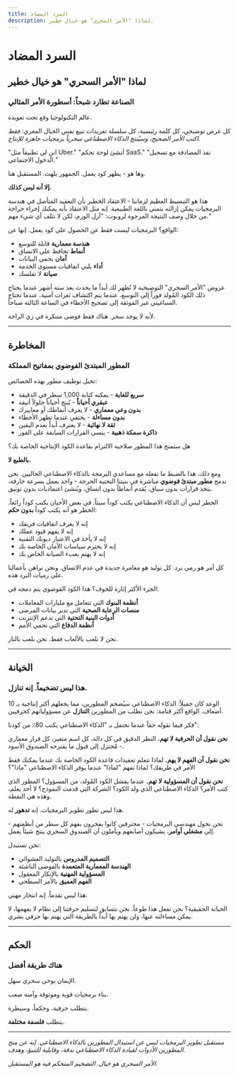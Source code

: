 ```yaml
---
title: السرد المضاد
description: لماذا "الأمر السحري" هو خيال خطير.
---
```


# السرد المضاد

## لماذا "الأمر السحري" هو خيال خطير

### الصناعة تطارد شبحاً: أسطورة الأمر المثالي

عالم التكنولوجيا وقع تحت تعويذة.

كل عرض توضيحي، كل كلمة رئيسية، كل سلسلة تغريدات تبيع نفس الخيال المغري: _فقط اكتب الأمر الصحيح، وسيُنتج الذكاء الاصطناعي سحرياً برمجيات جاهزة للإنتاج._

"ابنِ لي تطبيقاً مثل Uber."
"أنشئ لوحة تحكم SaaS."
"نفذ المصادقة مع تسجيل الدخول الاجتماعي."

وها هو - يظهر كود يعمل. الجمهور يلهث. المستقبل هنا.

**إلا أنه ليس كذلك.**

هذا هو التبسيط العظيم لزماننا - الاعتقاد الخطير بأن التعقيد المتأصل في هندسة البرمجيات يمكن إزالته بتمني باللغة الطبيعية. إنه مثل الاعتقاد بأنه يمكنك إجراء جراحة من خلال وصف النتيجة المرجوة لروبوت: "أزل الورم، لكن لا تتلف أي شيء مهم."

الواقع؟ البرمجيات ليست فقط عن الحصول على كود يعمل. إنها عن:

- **هندسة معمارية** قابلة للتوسع
- **أنماط** تحافظ على الاتساق
- **أمان** يحمي البيانات
- **أداء** يلبي اتفاقيات مستوى الخدمة
- **صيانة** لا تفلسك

عروض "الأمر السحري" التوضيحية لا تُظهر لك أبداً ما يحدث بعد ستة أشهر عندما يحتاج ذلك الكود المُولد فوراً إلى التوسع، عندما يتم اكتشاف ثغرات أمنية، عندما تحتاج السباغيتي غير الموثقة إلى تصحيح الأخطاء في الساعة الثالثة صباحاً.

لأنه لا يوجد سحر. هناك فقط فوضى متنكرة في زي الراحة.

---

## المخاطرة

### المطور المبتدئ الفوضوي بمفاتيح المملكة

تخيل توظيف مطور بهذه الخصائص:

- **سريع للغاية** - يمكنه كتابة 1,000 سطر في الدقيقة
- **عبقري أحياناً** - يُنتج أحياناً حلولاً أنيقة
- **بدون وعي معماري** - لا يعرف أنماطك أو معاييرك
- **بدون مساءلة** - يختفي عندما تظهر الأخطاء
- **ثقة لا نهائية** - لا يعترف أبداً بعدم اليقين
- **ذاكرة سمكة ذهبية** - ينسى القرارات السابقة على الفور

هل ستمنح هذا المطور صلاحية الالتزام بقاعدة الكود الإنتاجية الخاصة بك؟

**بالطبع لا.**

ومع ذلك، هذا بالضبط ما نفعله مع مساعدي البرمجة بالذكاء الاصطناعي الحاليين. نحن ندمج **مطور مبتدئ فوضوي** مباشرة في بنيتنا التحتية الحرجة - واحد يعمل بسرعة خارقة، يتخذ قرارات بدون سياق، يُقدم أنماطاً بدون اتساق، ويُنشئ اعتماديات بدون توثيق.

الخطر ليس أن الذكاء الاصطناعي يكتب كوداً سيئاً. في بعض الأحيان يكتب كوداً رائعاً. الخطر هو أنه يكتب كوداً **بدون حكم**:

- إنه لا يعرف اتفاقيات فريقك
- إنه لا يفهم قيود عملك
- إنه لا يأخذ في الاعتبار ديونك التقنية
- إنه لا يحترم سياسات الأمان الخاصة بك
- إنه لا يهتم بعبء الصيانة الخاص بك

كل أمر هو رمي نرد. كل توليد هو مغامرة جديدة في عدم الاتساق. ونحن نراهن بأعمالنا على رميات النرد هذه.

الجزء الأكثر إثارة للخوف؟ هذا الكود الفوضوي يتم دمجه في:

- **أنظمة البنوك** التي تتعامل مع مليارات المعاملات
- **منصات الرعاية الصحية** التي تدير بيانات المرضى
- **أدوات البنية التحتية** التي تدعم الإنترنت
- **أنظمة الدفاع** التي تحمي الأمم

نحن لا نلعب بالألعاب فقط. نحن نلعب بالنار.

---

## الخيانة

### هذا ليس تضخيماً. إنه تنازل.

الوعد كان جميلاً: الذكاء الاصطناعي سيُضخم المطورين، مما يجعلهم أكثر إنتاجية بـ 10 أضعاف. الواقع أكثر قتامة: نحن نطلب من المطورين **التنازل** عن مسؤولياتهم كحرفيين.

فكر فيما نقوله حقاً عندما نحتفل بـ "الذكاء الاصطناعي يكتب 80٪ من كودنا":

**نحن نقول أن الحرفية لا تهم.**
النظر الدقيق في كل دالة، كل اسم متغير، كل قرار معماري - مُختزل إلى قبول ما يقترحه الصندوق الأسود.

**نحن نقول أن الفهم لا يهم.**
لماذا تتعلم تعقيدات قاعدة الكود الخاصة بك عندما يمكنك فقط الأمر في طريقك؟ لماذا تفهم "لماذا" عندما يوفر الذكاء الاصطناعي "ماذا"؟

**نحن نقول أن المسؤولية لا تهم.**
عندما يفشل الكود المُولد، من المسؤول؟ المطور الذي كتب الأمر؟ الذكاء الاصطناعي الذي ولد الكود؟ الشركة التي قدمت النموذج؟ لا أحد يعلم، وهذه هي النقطة.

هذا ليس تطور تطوير البرمجيات. إنه **تدهور** له.

نحن نحول مهندسي البرمجيات - محترفين كانوا يفخرون بفهم كل سطر من أنظمتهم - إلى **مشغلي أوامر**، يشبكون أصابعهم ويأملون أن الصندوق السحري ينتج شيئاً يعمل.

نحن نستبدل:

- **التصميم المدروس** بالتوليد العشوائي
- **الهندسة المعمارية المتعمدة** بالفوضى الناشئة
- **المسؤولية المهنية** بالإنكار المعقول
- **الفهم العميق** بالأمر السطحي

هذا ليس تقدماً. إنه انتحار مهني.

الخيانة الحقيقية؟ نحن نفعل هذا طوعاً. نحن نتسابق لتسليم حرفتنا إلى نظام لا يفهمها، لا يمكن مساءلته عنها، ولن يهتم بها أبداً بالطريقة التي يهتم بها حرفي بشري.

---

## الحكم

### هناك طريقة أفضل

الإيمان بوحي سحري سهل.

بناء برمجيات قوية وموثوقة وآمنة صعب.

يتطلب حرفية، وحكماً، وسيطرة.

يتطلب **فلسفة مختلفة**.

<PageCTA
  title="اكتشف مساراً مختلفاً"
  subtitle="تعلم كيف يحول التضخيم المتحكم فيه الذكاء الاصطناعي من وحي إلى أداة دقيقة"
  buttonText="اقرأ فلسفتنا"
  buttonLink="/ar/philosophy"
  buttonStyle="secondary"
/>

---

_مستقبل تطوير البرمجيات ليس عن استبدال المطورين بالذكاء الاصطناعي. إنه عن منح المطورين الأدوات لقيادة الذكاء الاصطناعي بدقة، وقابلية للتنبؤ، وهدف._

_الأمر السحري هو خيال. التضخيم المتحكم فيه هو المستقبل._
